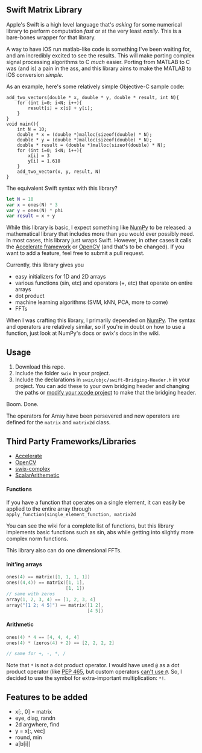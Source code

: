 ## Swift Matrix Library
Apple's Swift is a high level language that's *asking* for some numerical
library to perform computation *fast* or at the very least *easily*. This is a
bare-bones wrapper for that library.

A way to have iOS run matlab-like code is something I've been waiting for, and
am incredibly excited to see the results. This will make porting complex signal
processing algorithms to C *much* easier. Porting from MATLAB to C was (and is)
a pain in the ass, and this library aims to make the MATLAB to iOS conversion
*simple.*

As an example, here's some relatively simple Objective-C sample code:

```objc
add_two_vectors(double * x, double * y, double * result, int N){
    for (int i=0; i<N; i++){
        result[i] = x[i] + y[i];
    }
}
void main(){
    int N = 10;
    double * x = (double *)malloc(sizeof(double) * N);
    double * y = (double *)malloc(sizeof(double) * N);
    double * result = (double *)malloc(sizeof(double) * N);
    for (int i=0; i<N; i++){
        x[i] = 3
        y[i] = 1.618
    }
    add_two_vector(x, y, result, N)
}
```

The equivalent Swift syntax with this library?

```swift
let N = 10
var x = ones(N) * 3
var y = ones(N) * phi
var result = x + y
```

While this library is basic, I expect something like [NumPy][numpy] to be
released: a mathematical library that includes more than you would ever
possibly need. In most cases, this library just wraps Swift.  However, in other
cases it calls the [Accelerate framework][accel] or [OpenCV][opencv] (and
that's to be changed). If you want to add a feature, feel free to submit a pull
request.

Currently, this library gives you

* easy initializers for 1D and 2D arrays
* various functions (sin, etc) and operators (+, etc) that operate on entire arrays
* dot product
* machine learning algorithms (SVM, kNN, PCA, more to come)
* FFTs

When I was crafting this library, I primarily depended on [NumPy][numpy]. The
syntax and operators are relatively similar, so if you're in doubt on how to
use a function, just look at NumPy's docs or swix's docs in the wiki.

## Usage
1. Download this repo.
2. Include the folder `swix` in your project.
3. Include the declarations in `swix/objc/swift-Bridging-Header.h` in your
   project. You can add these to your own bridging header and changing the
   paths or [modify your xcode project][br-he] to make that the bridging
   header.

[br-he]:http://stackoverflow.com/a/24102433/1141256

Boom. Done. 

The operators for Array have been persevered and new operators are defined for
the `matrix` and `matrix2d` class.

## Third Party Frameworks/Libraries
* [Accelerate][accel]
* [OpenCV][opencv]
* [swix-complex][complex]
* [ScalarArithemetic][scalar]


#### Functions
If you have a function that operates on a single element, it can easily be
applied to the entire array through `apply_function(single_element_function,
matrix2d`

You can see the wiki for a complete list of functions, but this library
implements basic functions such as sin, abs while getting into slightly more
complex norm functions.

This library also can do one dimensional FFTs.

#### Init'ing arrays
```swift
ones(4) == matrix([1, 1, 1, 1])
ones((4,4)) == matrix([1, 1],
                      [1, 1])
// same with zeros
array(1, 2, 3, 4) == [1, 2, 3, 4]
array("[1 2; 4 5]") == matrix([1 2],
                              [4 5])
```

#### Arithmetic
```swift
ones(4) * 4 == [4, 4, 4, 4]
ones(4) * (zeros(4) + 2) == [2, 2, 2, 2]

// same for +, -, *, /
```

Note that `*` is not a dot product operator.  I would have used `@` as a dot
product operator (like [PEP 465][pep], but custom operators [can't use `@`][@].
So, I decided to use the symbol for extra-important multiplication: `*!`.

## Features to be added
* x[:, 0] = matrix
* eye, diag, randn
* 2d argwhere, find
* y = x[:, vec]
* round, min
* a[b[i]]


[opencv]:http://opencv.org
[scalar]:https://github.com/seivan/ScalarArithmetic
[complex]:https://github.com/dankogai/swift-complex
[numpy]:http://www.numpy.org
[accel]:https://developer.apple.com/library/prerelease/mac/documentation/Accelerate/Reference/AccelerateFWRef/_index.html#//apple_ref/doc/uid/TP40009465
[@]:https://developer.apple.com/library/prerelease/ios/documentation/swift/conceptual/swift_programming_language/AdvancedOperators.html#//apple_ref/doc/uid/TP40014097-CH27-XID_48
[ones]:http://docs.scipy.org/doc/numpy/reference/generated/numpy.ones.html
[zeros]:http://docs.scipy.org/doc/numpy/reference/generated/numpy.zeros.html#numpy.zeros
[pep]:http://legacy.python.org/dev/peps/pep-0465/#implementation-details
